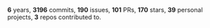 **6** years, **3196** commits, **190** issues, **101** PRs, **170** stars, **39** personal projects, **3** repos contributed to.
